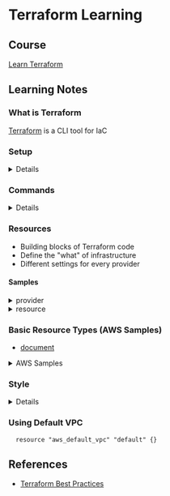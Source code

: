# Terraform Learning

## Course

[Learn Terraform](https://www.linkedin.com/learning/learning-terraform-2/welcome?u=2138932)

## Learning Notes

### What is Terraform

[Terraform](https://github.com/hashicorp/terraform) is a CLI tool for IaC

### Setup

<details>
  <summary>Details</summary>
  
  1. Download and install from https://www.terraform.io/
  2. Setup system PATH
  3. Create AWS profile and setup locally
  4. Setup provider "aws" in first_code.tf
</details>

### Commands

<details>
  <summary>Details</summary>
  
<details>
  <summary>terraform init</summary>
  
  1. After init, a ".terraform" folder will be created in current path
  2. During init, Terraform searches the configuration for both direct and indirect references to providers and attempts
   to load the required plugins.
</details>

<details>
  <summary>terraform apply</summary>
  
  - terraform apply
  1. An execution plan will be generated for review.
  2. Reply 'yes' to execute the plan
  3. Execution sample: "Apply complete! Resources: 1 added, 0 changed, 0 destroyed."
  
  - terraform apply xxx.plan
  1. xxx.plan needs to be generated by "terraform plan" everytime
  
  - terraform apply -auto-approve - no prompt when applying
</details>

<details>
  <summary>terraform plan</summary>
  
  1. Check infrastructure state, compare, show results and resource actions if needed
  2. With -destroy option, it will list down what will be destroyed
  3. With -out option, the plan result will be stored in a binary file afterward,
  e.g. terraform -destroy -out=result.plan
</details>

<details>
  <summary>terraform show</summary>
  
  - terraform show result.plan - display plan content 
  - terraform show - display all states
  - terraform show -json - display all states info in json format
</details>

<details>
  <summary>terraform state</summary>
  
  1. for local storage (in-memory), it's a local terraform.tfstate file (in json format)
  2. remote storage - for team work and version control maybe
  
  - terraform state list - list all terraform resources
  - terraform state show RESOURCE_NAME - show one resource state
</details>

<details>
  <summary>terraform graph - view infrastructure in a graph</summary>
  
  1. generate a visual representation in DOT format which can be used by GraphViz to generate charts.
  2. copy paste output into an online editor to check chart, e.g. [GraphvizOnline](https://dreampuf.github.io/GraphvizOnline)
</details>

</details>

### Resources

- Building blocks of Terraform code
- Define the "what" of infrastructure
- Different settings for every provider

#### Samples

<details>
  <summary>provider</summary>
  
  ```
    provider "aws" {
      profile = "default"
      region = "ap-southeast-2"
    }
  ```
</details>

<details>
  <summary>resource</summary>
  
  ```
    resource "aws_s3_bucket" "tf_course" {
      bucket = "tf-course-20200830"
      acl    = "private"
    }
  ```
</details>

### Basic Resource Types (AWS Samples)

- [document](https://registry.terraform.io/providers/hashicorp/aws/latest/docs)

<details>
  <summary>AWS Samples</summary>
  
  <details>
    <summary>aws_s3_bucket</summary>
    
    resource "aws_s3_bucket" "terraform_resource_name" {
      bucket = "s3-bucket-unique-name"
      acl    = "private"
      tags = {
        "Terraform" : "true"
      }
      policy = "${file("policy.json")}"
      
      website {
            index_document = "index.html"
            error_document = "error.html"
      }
    }
  </details>
  
  <details>
    <summary>aws_default_vpc</summary>
      
      resource "aws_default_vpc" "default" {
        tags = {
          Name = "Default VPC"
        }
      }
  </details>
  
  <details>
    <summary>aws_security_group</summary>
    
    ...
    
  </details>
  
  <details>
    <summary>aws_instance</summary>
    
    ...
    
  </details>
</details>

### Style

<details>
  <summary>Details</summary>
  
  - Indent two spaces
  - Single meta-arguments first
  - Block meta-arguments last
  - Blank lines for clarity
  - Group single arguments
  - Think about readability
  
</details>

 ### Using Default VPC
 
```
  resource "aws_default_vpc" "default" {}
```
 
 ## References
 
- [Terraform Best Practices](https://www.terraform-best-practices.com/)